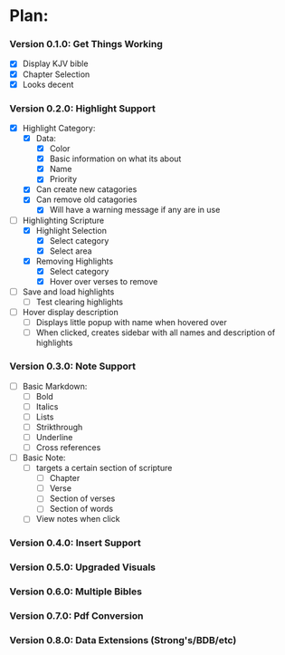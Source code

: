 # Plan:
### Version 0.1.0: Get Things Working
- [x] Display KJV bible
- [x] Chapter Selection
- [x] Looks decent

### Version 0.2.0: Highlight Support
- [x] Highlight Category:
  - [x] Data:
    - [x] Color
    - [x] Basic information on what its about
    - [x] Name
    - [x] Priority
  - [x] Can create new catagories
  - [x] Can remove old catagories
    - [x] Will have a warning message if any are in use
- [ ] Highlighting Scripture
  - [x] Highlight Selection
    - [x] Select category
    - [x] Select area
  - [x] Removing Highlights
    - [x] Select category
    - [x] Hover over verses to remove
- [ ] Save and load highlights
  - [ ] Test clearing highlights
- [ ] Hover display description
  - [ ] Displays little popup with name when hovered over
  - [ ] When clicked, creates sidebar with all names and description of highlights

### Version 0.3.0: Note Support
- [ ] Basic Markdown:
  - [ ] Bold
  - [ ] Italics
  - [ ] Lists
  - [ ] Strikthrough
  - [ ] Underline
  - [ ] Cross references
- [ ] Basic Note: 
  - [ ] targets a certain section of scripture
    - [ ] Chapter
    - [ ] Verse
    - [ ] Section of verses
    - [ ] Section of words
  - [ ] View notes when click

### Version 0.4.0: Insert Support

### Version 0.5.0: Upgraded Visuals

### Version 0.6.0: Multiple Bibles

### Version 0.7.0: Pdf Conversion

### Version 0.8.0: Data Extensions (Strong's/BDB/etc)